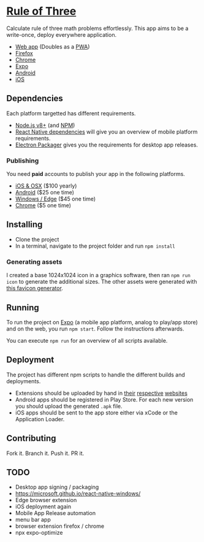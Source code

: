 # [Rule of Three](https://www.github.com/ericorruption/rule-of-three)

Calculate rule of three math problems effortlessly. This app aims to be a write-once, deploy everywhere application.

- [Web app](https://www.ruleofthr.ee) (Doubles as a [PWA](https://developers.google.com/web/progressive-web-apps/))
- [Firefox](https://addons.mozilla.org/en-US/firefox/addon/rule-of-3/)
- [Chrome](https://chrome.google.com/webstore/detail/rule-of-three/liplmhhmejhbdabigmdcbcehomhbjcdb)
- [Expo](https://expo.io/@ericorruption/rule-of-three)
- [Android](https://play.google.com/store/apps/details?id=com.ericquanz.ruleofthree)
- [iOS](https://itunes.apple.com/us/app/rule-of-three-dreisatz/id1372814954?ls=1&mt=8)

## Dependencies

Each platform targetted has different requirements.

- [Node.js v8+](https://nodejs.org/) (and [NPM](https://npmjs.com))
- [React Native dependencies](https://facebook.github.io/react-native/docs/getting-started.html) will give you an overview of mobile platform requirements.
- [Electron Packager](https://github.com/electron-userland/electron-packager) gives you the requirements for desktop app releases.

### Publishing

You need **paid** accounts to publish your app in the following platforms.

- [iOS & OSX](https://developer.apple.com/programs/enroll/) ($100 yearly)
- [Android](https://play.google.com/apps/publish) ($25 one time)
- [Windows / Edge](https://developer.microsoft.com/en-us/dashboard) ($45 one time)
- [Chrome](https://chrome.google.com/webstore/developer/dashboard) ($5 one time)

## Installing

- Clone the project
- In a terminal, navigate to the project folder and run `npm install`

### Generating assets

I created a base 1024x1024 icon in a graphics software, then ran `npm run icon`
to generate the additional sizes.
The other assets were generated with [this favicon generator](http://realfavicongenerator.net/).

## Running

To run the project on [Expo](http://expo.io/) (a mobile app platform, analog to play/app store) and on the web, you run `npm start`. Follow the instructions afterwards.

You can execute `npm run` for an overview of all scripts available.

## Deployment

The project has different npm scripts to handle the different builds and deployments.

- Extensions should be uploaded by hand in [their](#) [respective](https://chrome.google.com/webstore/developer/dashboard) [websites](https://addons.mozilla.org/en-US/developers/)
- Android apps should be registered in Play Store. For each new version you should upload the generated `.apk` file.
- iOS apps should be sent to the app store either via xCode or the Application Loader.

## Contributing

Fork it. Branch it. Push it. PR it.

## TODO

- Desktop app signing / packaging
- https://microsoft.github.io/react-native-windows/
- Edge browser extension
- iOS deployment again
- Mobile App Release automation
- menu bar app
- browser extension firefox / chrome
- npx expo-optimize
